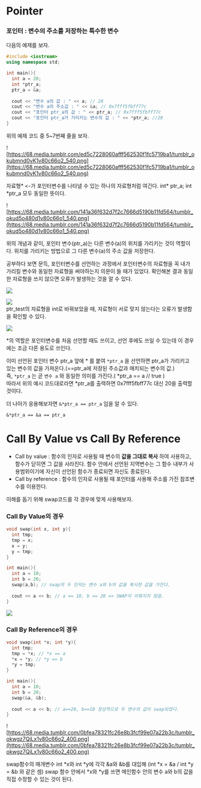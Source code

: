 # Pointer

### 포인터 : 변수의 **주소**를 저장하는 특수한 변수

다음의 예제를 보자.

```c++
#include <iostream>
using namespace std;

int main(){
  int a = 20;
  int *ptr_a; 
  ptr_a = &a;
  
  cout << "변수 a의 값 : " << a; // 20
  cout << "변수 a의 주소값 : " << &a; // 0x7fff5fbff77c
  cout << "포인터 ptr_a의 값 : " << ptr_a; // 0x7fff5fbff77c
  cout << "포인터 ptr_a가 가리키는 변수의 값 : " << *ptr_a; //20
}
```

위의 예제 코드 중 5~7번째 줄을 보자.

![https://68.media.tumblr.com/ed5c7228060afff562530f1fc5719ba1/tumblr_okubmnd0vK1v80c66o2_540.png](https://68.media.tumblr.com/ed5c7228060afff562530f1fc5719ba1/tumblr_okubmnd0vK1v80c66o2_540.png)<br>

자료형* <-가 포인터변수를 나타낼 수 있는 하나의 자료형처럼 여긴다. int* ptr_a; int *ptr_a 모두 동일한 뜻이다.<br>

![https://68.media.tumblr.com/141a36f632d7f2c7666d5190b11fd564/tumblr_okud5o480d1v80c66o1_540.png](https://68.media.tumblr.com/141a36f632d7f2c7666d5190b11fd564/tumblr_okud5o480d1v80c66o1_540.png)

위의 개념과 같이, 포인터 변수(ptr_a)는 다른 변수(a)의 위치를 가리키는 것이 역할이다. 위치를 가리키는 방법으로 그 다른 변수(a)의 주소 값을 저장한다.

공부하다 보면 문득, 포인터변수를 선언하는 과정에서 포인터변수의 자료형을 꼭 내가 가리킬 변수와 동일한 자료형을 써야하는지 의문이 들 때가 있었다. 확인해본 결과 동일한 자료형을 쓰지 않으면 오류가 발생하는 것을 알 수 있다.

![](https://68.media.tumblr.com/2fadd1c8976cf3cbfdd6a329b29f4f47/tumblr_okucnsRik71v80c66o1_540.png)<br>

![](https://68.media.tumblr.com/991ea3b2ab915d8036b5becdfe7672c6/tumblr_okucnsRik71v80c66o2_1280.png) <br> ptr_test의 자료형을 int로 바꿔보았을 때, 자료형이 서로 맞지 않는다는 오류가 발생함을 확인할 수 있다.

![](https://68.media.tumblr.com/ace08db0cd7d7ba594b841ba063bc2ff/tumblr_okucnsRik71v80c66o3_540.png)<br>



*의 역할은 포인터변수를 처음 선언할 때도 쓰이고, 선언 후에도 쓰일 수 있는데 이 경우에는 조금 다른 용도로 쓰인다.

이미 선언된 포인터 변수 ptr_a 앞에 * 를 붙여 `*ptr_a` 을 선언하면 ptr_a가 가리키고 있는 변수의 값을 가져온다.(==ptr_a에 저장된 주소값과 매치되는 변수의 값.) <br> 즉, `*ptr_a` 는 곧 `변수 a` 와 동일한 의미를 가진다.( *ptr_a == a // true )<br> 따라서 위의 예시 코드대로라면 *ptr_a를 출력하면 0x7fff5fbff77c 대신 20을 출력할 것이다. 

더 나아가 응용해보자면 `&*ptr_a == ptr_a` 임을 알 수 있다. 

```
&*ptr_a == &a == ptr_a
```





# Call By Value vs Call By Reference

- Call by value : 함수의 인자로 사용될 때 변수의 **값을 그대로 복사** 하여 사용하고, 함수가 닫히면 그 값을 사라진다. 함수 안에서 선언된 지역변수는 그 함수 내부가 사용범위이기에 자신이 선언된 함수가 종료되면 자신도 종료된다.
- Call by reference : 함수의 인자로 사용될 때 포인터를 사용해 주소를 가진 참조변수를 이용한다.



이해를 돕기 위해 swap코드를 각 경우에 맞게 사용해보자.

### Call By Value의 경우

```c++
void swap(int x, int y){
  int tmp;
  tmp = x;
  x = y;
  y = tmp;
}

int main(){
  int a = 10;
  int b = 20;
  swap(a,b); // swap의 두 인자는 변수 a와 b의 값을 복사한 값을 가진다.
  
  cout << a << b; // a == 10, b == 20 => SWAP이 이뤄지지 않음.
}
```

![](https://68.media.tumblr.com/47f251a82a4e333339d4b94fb0201364/tumblr_okwgz7QjLx1v80c66o1_400.png)





### Call By Reference의 경우

```c++
void swap(int *x; int *y){
  int tmp;
  tmp = *x; // *x == a
  *x = *y; // *y == b
  *y = tmp;
}

int main(){
  int a = 10;
  int b = 20;
  swap(&a, &b);
  
  cout << a << b; // a==20, b==10 정상적으로 두 변수의 값이 swap되었다.
}
```

![https://68.media.tumblr.com/0bfea78321fc26e8b3fcf99e07a22b3c/tumblr_okwgz7QjLx1v80c66o2_400.png](https://68.media.tumblr.com/0bfea78321fc26e8b3fcf99e07a22b3c/tumblr_okwgz7QjLx1v80c66o2_400.png)

swap함수의 매개변수 int *x와 int *y에 각각 &a와 &b를 대입해 (int *x = &a / int *y = &b 와 같은 셈) swap 함수 안에서 *x와 *y를 쓰면 메인함수 안의 변수 a와 b의 값을 직접 수정할 수 있는 것이 된다.


